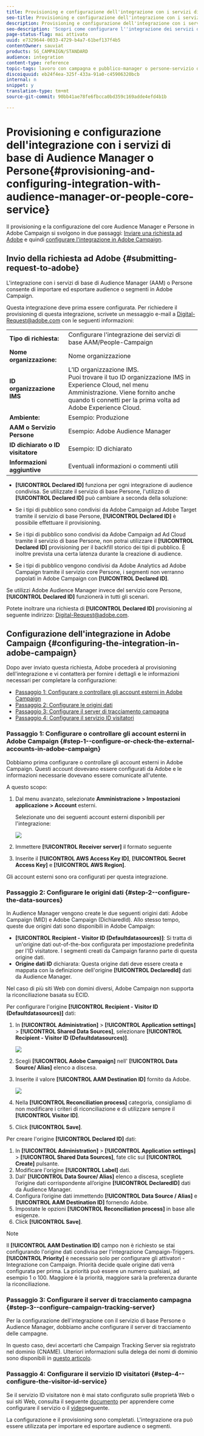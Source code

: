 ```yaml
---
title: Provisioning e configurazione dell'integrazione con i servizi di base di Audience Manager o Persone
seo-title: Provisioning e configurazione dell'integrazione con i servizi di base di Audience Manager o Persone
description: Provisioning e configurazione dell'integrazione con i servizi di base di Audience Manager o Persone
seo-description: 'Scopri come configurare l''integrazione dei servizi di base Audience Manager/Persone per iniziare a condividere audience o segmenti con le diverse soluzioni Adobe Experience Cloud. '
page-status-flag: mai attivato
uuid: e7329644-0033-4729-b4a7-61bef137f4b5
contentOwner: sauviat
products: SG_CAMPAIGN/STANDARD
audience: integration
content-type: reference
topic-tags: lavoro con campagna e pubblico-manager o persone-servizio di base
discoiquuid: eb24f4ea-325f-433a-91a0-c45906320bcb
internal: n
snippet: y
translation-type: tm+mt
source-git-commit: 90bb41ae78fe6fbcca0bd359c169adde4efd4b1b

---
```



# Provisioning e configurazione dell'integrazione con i servizi di base di Audience Manager o Persone{#provisioning-and-configuring-integration-with-audience-manager-or-people-core-service}

Il provisioning e la configurazione del core Audience Manager e Persone in Adobe Campaign si svolgono in due passaggi: [Inviare una richiesta ad Adobe](../../integrating/using/provisioning-and-configuring-integration-with-audience-manager-or-people-core-service.md#submitting-request-to-adobe) e quindi [configurare l'integrazione in Adobe Campaign](../../integrating/using/provisioning-and-configuring-integration-with-audience-manager-or-people-core-service.md#configuring-the-integration-in-adobe-campaign).

## Invio della richiesta ad Adobe {#submitting-request-to-adobe}

L'integrazione con i servizi di base di Audience Manager (AAM) o Persone consente di importare ed esportare audience o segmenti in Adobe Campaign.

Questa integrazione deve prima essere configurata. Per richiedere il provisioning di questa integrazione, scrivete un messaggio e-mail a [Digital-Request@adobe.com](mailto:Digital-Request@adobe.com) con le seguenti informazioni:

<table> 
 <tbody> 
  <tr> 
   <td> <strong>Tipo di richiesta:</strong><br /> </td> 
   <td> Configurare l'integrazione dei servizi di base AAM/People-Campaign </td> 
  </tr> 
  <tr> 
   <td> <strong>Nome organizzazione:</strong><br /> </td> 
   <td> Nome organizzazione </td> 
  </tr> 
  <tr> 
   <td> <strong>ID organizzazione IMS</strong><br /> </td> 
   <td> L’ID organizzazione IMS. <br> Puoi trovare il tuo ID organizzazione IMS in Experience Cloud, nel menu Amministrazione. Viene fornito anche quando ti connetti per la prima volta ad Adobe Experience Cloud. </td> 
  </tr> 
  <tr> 
   <td> <strong>Ambiente:</strong><br /> </td> 
   <td> Esempio: Produzione </td> 
  </tr> 
  <tr> 
   <td> <strong>AAM o Servizio Persone</strong><br /> </td> 
   <td> Esempio: Adobe Audience Manager </td> 
  </tr> 
  <tr> 
   <td> <strong>ID dichiarato o ID visitatore</strong><br /> </td> 
   <td> Esempio: ID dichiarato </td> 
  </tr> 
  <tr> 
   <td> <strong>Informazioni aggiuntive</strong><br /> </td> 
   <td> Eventuali informazioni o commenti utili </td> 
  </tr> 
 </tbody> 
</table>

* **[!UICONTROL Declared ID]** funziona per ogni integrazione di audience condivisa. Se utilizzate il servizio di base Persone, l'utilizzo di **[!UICONTROL Declared ID]** può cambiare a seconda della soluzione:

* Se i tipi di pubblico sono condivisi da Adobe Campaign ad Adobe Target tramite il servizio di base Persone, **[!UICONTROL Declared ID]** è possibile effettuare il provisioning.
* Se i tipi di pubblico sono condivisi da Adobe Campaign ad Ad Cloud tramite il servizio di base Persone, non potrai utilizzare il **[!UICONTROL Declared ID]** provisioning per il backfill storico dei tipi di pubblico. È inoltre prevista una certa latenza durante la creazione di audience.
* Se i tipi di pubblico vengono condivisi da Adobe Analytics ad Adobe Campaign tramite il servizio core Persone, i segmenti non verranno popolati in Adobe Campaign con **[!UICONTROL Declared ID]**.

Se utilizzi Adobe Audience Manager invece del servizio core Persone, **[!UICONTROL Declared ID]** funzionerà in tutti gli scenari.

Potete inoltrare una richiesta di **[!UICONTROL Declared ID]** provisioning al seguente indirizzo: [Digital-Request@adobe.com](mailto:Digital-Request@adobe.com).

## Configurazione dell'integrazione in Adobe Campaign {#configuring-the-integration-in-adobe-campaign}

Dopo aver inviato questa richiesta, Adobe procederà al provisioning dell'integrazione e vi contatterà per fornire i dettagli e le informazioni necessari per completare la configurazione:

* [Passaggio 1: Configurare o controllare gli account esterni in Adobe Campaign](../../integrating/using/provisioning-and-configuring-integration-with-audience-manager-or-people-core-service.md#step-1--configure-or-check-the-external-accounts-in-adobe-campaign)
* [Passaggio 2: Configurare le origini dati](../../integrating/using/provisioning-and-configuring-integration-with-audience-manager-or-people-core-service.md#step-2--configure-the-data-sources)
* [Passaggio 3: Configurare il server di tracciamento campagna](../../integrating/using/provisioning-and-configuring-integration-with-audience-manager-or-people-core-service.md#step-3--configure-campaign-tracking-server)
* [Passaggio 4: Configurare il servizio ID visitatori](../../integrating/using/provisioning-and-configuring-integration-with-audience-manager-or-people-core-service.md#step-4--configure-the-visitor-id-service)

### Passaggio 1: Configurare o controllare gli account esterni in Adobe Campaign {#step-1--configure-or-check-the-external-accounts-in-adobe-campaign}

Dobbiamo prima configurare o controllare gli account esterni in Adobe Campaign. Questi account dovevano essere configurati da Adobe e le informazioni necessarie dovevano essere comunicate all'utente.

A questo scopo:

1. Dal menu avanzato, selezionate **Amministrazione &gt; Impostazioni applicazione &gt; Account** esterni.

   Selezionate uno dei seguenti account esterni disponibili per l'integrazione:

   ![](assets/integration_aam_1.png)

1. Immettere **[!UICONTROL Receiver server]** il formato seguente
1. Inserite il **[!UICONTROL AWS Access Key ID]**, **[!UICONTROL Secret Access Key]** e **[!UICONTROL AWS Region]**.

Gli account esterni sono ora configurati per questa integrazione.

### Passaggio 2: Configurare le origini dati {#step-2--configure-the-data-sources}

In Audience Manager vengono create le due seguenti origini dati: Adobe Campaign (MID) e Adobe Campaign (DichiaredId). Allo stesso tempo, queste due origini dati sono disponibili in Adobe Campaign:

* **[!UICONTROL Recipient - Visitor ID (Defaultdatasources)]**: Si tratta di un'origine dati out-of-the-box configurata per impostazione predefinita per l'ID visitatore. I segmenti creati da Campaign faranno parte di questa origine dati.
* **Origine dati ID** dichiarata: Questa origine dati deve essere creata e mappata con la definizione dell'origine **[!UICONTROL DeclaredId]** dati da Audience Manager.

Nel caso di più siti Web con domini diversi, Adobe Campaign non supporta la riconciliazione basata su ECID.

Per configurare l'origine **[!UICONTROL Recipient - Visitor ID (Defaultdatasources)]** dati:

1. In **[!UICONTROL Administration]** &gt; **[!UICONTROL Application settings]** &gt; **[!UICONTROL Shared Data Sources]**, selezionare **[!UICONTROL Recipient - Visitor ID (Defaultdatasources)]**.

   ![](assets/integration_aam_2.png)

1. Scegli **[!UICONTROL Adobe Campaign]** nell' **[!UICONTROL Data Source/ Alias]** elenco a discesa.
1. Inserite il valore **[!UICONTROL AAM Destination ID]** fornito da Adobe.

   ![](assets/integration_aam_3.png)

1. Nella **[!UICONTROL Reconciliation process]** categoria, consigliamo di non modificare i criteri di riconciliazione e di utilizzare sempre il **[!UICONTROL Visitor ID]**.
1. Click **[!UICONTROL Save]**.

Per creare l'origine **[!UICONTROL Declared ID]** dati:

1. In **[!UICONTROL Administration]** &gt; **[!UICONTROL Application settings]** &gt; **[!UICONTROL Shared Data Sources]**, fate clic sul **[!UICONTROL Create]** pulsante.
1. Modificare l'origine **[!UICONTROL Label]** dati.
1. Dall’ **[!UICONTROL Data Source/ Alias]** elenco a discesa, scegliete l’origine dati corrispondente all’origine **[!UICONTROL DeclaredID]** dati da Audience Manager.
1. Configura l’origine dati immettendo **[!UICONTROL Data Source / Alias]** e **[!UICONTROL AAM Destination ID]** fornendo Adobe.
1. Impostate le opzioni **[!UICONTROL Reconciliation process]** in base alle esigenze.
1. Click **[!UICONTROL Save]**.

>[!NOTE]
>
>Il **[!UICONTROL AAM Destination ID]** campo non è richiesto se stai configurando l'origine dati condivisa per l'integrazione [](../../integrating/using/configuring-triggers-in-experience-cloud.md)Campaign-Triggers. **[!UICONTROL Priority]** è necessario solo per configurare gli attivatori - Integrazione con Campaign. Priorità decide quale origine dati verrà configurata per prima. La priorità può essere un numero qualsiasi, ad esempio 1 o 100. Maggiore è la priorità, maggiore sarà la preferenza durante la riconciliazione.

### Passaggio 3: Configurare il server di tracciamento campagna {#step-3--configure-campaign-tracking-server}

Per la configurazione dell'integrazione con il servizio di base Persone o Audience Manager, dobbiamo anche configurare il server di tracciamento delle campagne.

In questo caso, devi accertarti che Campaign Tracking Server sia registrato nel dominio (CNAME). Ulteriori informazioni sulla delega dei nomi di dominio sono disponibili in [questo articolo](https://docs.campaign.adobe.com/doc/AC/en/technicalResources/Technotes/AdobeCampaign_Deliverability_Sub_Domain_Delegation.pdf).

### Passaggio 4: Configurare il servizio ID visitatori {#step-4--configure-the-visitor-id-service}

Se il servizio ID visitatore non è mai stato configurato sulle proprietà Web o sui siti Web, consulta il seguente [documento](https://marketing.adobe.com/resources/help/en_US/mcvid/mcvid-setup-aam-analytics.html) per apprendere come configurare il servizio o il [video](https://helpx.adobe.com/marketing-cloud/how-to/email-marketing.html#step-two)seguente.

La configurazione e il provisioning sono completati. L'integrazione ora può essere utilizzata per importare ed esportare audience o segmenti.

